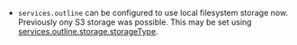 - `services.outline` can be configured to use local filesystem storage now. Previously ony S3 storage was possible. This may be set  using [services.outline.storage.storageType](#opt-services.outline.storage.storageType).
